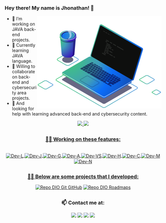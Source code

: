 ### Hey there! My name is Jhonathan! 👋
<img src="https://raw.githubusercontent.com/090Raphael/imagens/86227742a4942ef2d095bfb6e68ad9767f208ef9/imagens/ilustra%C3%A7%C3%A3o%20de%20computador%202.png" alt="ilustração de um computador" min-width="400px" max-width="400px" width="400px" align="right">

- 🔭 I’m working on JAVA back-end projects.
- 🌱 Currently learning JAVA language.
- 👯 Willing to collaborate on back-end and cybersecurity area projects.
- 🤔 And looking for help with learning advanced back-end and cybersecurity content.

<div align="center">
<a href="https://github.com/Lev-TheDev">
<img height="180em" src="https://github-readme-stats.vercel.app/api?username=Lev-TheDev&show_icons=true&theme=dark&include_all_commits=true&count_private=true"/>
<img height="180em" src="https://github-readme-stats.vercel.app/api/top-langs/?username=Lev-TheDev&layout=compact&langs_count=7&theme=dark"/>
</div>
  
  ##
<div align="center">
  
### 👷‍♂️ Working on these features:
<div style="display: inline_block"><br>
<img align="center" alt="Dev-L" height="30" width="40" <img src="https://cdn.jsdelivr.net/gh/devicons/devicon/icons/linux/linux-original.svg"/>
<img align="center" alt="Dev-J" height="30" width="40" <img src="https://cdn.jsdelivr.net/gh/devicons/devicon/icons/java/java-plain-wordmark.svg"/>
<img align="center" alt="Dev-G" height="30" width="40" <img src="https://cdn.jsdelivr.net/gh/devicons/devicon/icons/git/git-plain-wordmark.svg"/>
<img align="center" alt="Dev-A" height="30" width="40" <img src="https://cdn.jsdelivr.net/gh/devicons/devicon/icons/apache/apache-original-wordmark.svg"/>
<img align="center" alt="Dev-VS" height="30" width="40" <img src="https://cdn.jsdelivr.net/gh/devicons/devicon/icons/vscode/vscode-original-wordmark.svg"/>
<img align="center" alt="Dev-H" height="30" width="40" <img src="https://cdn.jsdelivr.net/gh/devicons/devicon/icons/html5/html5-original-wordmark.svg"/>
<img align="center" alt="Dev-C" height="30" width="40" <img src="https://cdn.jsdelivr.net/gh/devicons/devicon/icons/css3/css3-original-wordmark.svg"/>
<img align="center" alt="Dev-M" height="30" width="40" <img src="https://cdn.jsdelivr.net/gh/devicons/devicon/icons/mysql/mysql-original-wordmark.svg"/>
<img align="center" alt="Dev-N" height="30" width="40" <img src="https://cdn.jsdelivr.net/gh/devicons/devicon/icons/postgresql/postgresql-original-wordmark.svg"/>

  ##

### 👨‍💻 Below are some projects that I developed:

[![Repo DIO Git GitHub](https://github-readme-stats.vercel.app/api/pin/?username=Lev-TheDev&repo=Projeto-Xadrez&bg_color=000&border_color=30A3DC&show_icons=true&icon_color=30A3DC&title_color=E94D5F&text_color=FFF)](https://github.com/Lev-TheDev/Projeto-Xadrez)
[![Repo DIO Roadmaps](https://github-readme-stats.vercel.app/api/pin/?username=Lev-TheDev&repo=Projeto-Pensionato&bg_color=000&border_color=30A3DC&show_icons=true&icon_color=30A3DC&title_color=E94D5F&text_color=FFF)](https://github.com/Lev-TheDev/Projeto-Pensionato)

  ##

### 📫 Contact me at:
<a href="https://t.me/levthedev" target="_blank"><img src="https://img.shields.io/badge/Telegram-2CA5E0?style=for-the-badge&logo=telegram&logoColor=white" target="_blank"></a>
<a href="https://discord.gg/w734GdMNft" target="_blank"><img src="https://img.shields.io/badge/Discord-7289DA?style=for-the-badge&logo=discord&logoColor=white" target="_blank"></a>
<a href = "mailto:levinosecretti@outlook.com"><img src="https://img.shields.io/badge/Microsoft_Outlook-0078D4?style=for-the-badge&logo=microsoft-outlook&logoColor=white" target="_blank"></a>
<a href="https://www.linkedin.com/in/jhonathan-roger-levino" target="_blank"><img src="https://img.shields.io/badge/-LinkedIn-%230077B5?style=for-the-badge&logo=linkedin&logoColor=white" target="_blank"></a>
   
  ##
